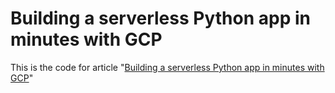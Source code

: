 # Building a serverless Python app in minutes with GCP
This is the code for article "[Building a serverless Python app in minutes with GCP](https://medium.com/google-cloud/building-a-serverless-python-app-in-minutes-with-gcp-5184d21a012f)"
